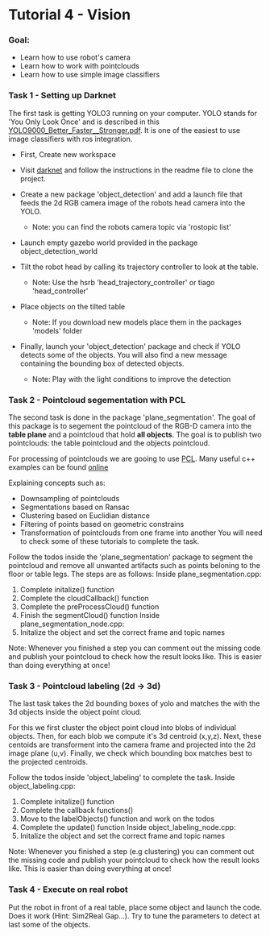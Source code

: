 # Tutorial 4 - Vision

### Goal:
* Learn how to use robot's camera
* Learn how to work with pointclouds
* Learn how to use simple image classifiers

### Task 1 - Setting up Darknet

The first task is getting YOLO3 running on your computer. YOLO stands for 
'You Only Look Once' and is described in this [YOLO9000_Better_Faster__Stronger.pdf](https://arxiv.org/pdf/1612.08242.pdf.pdf). It is one of the easiest to use image classifiers with ros integration.

* First, Create new workspace

* Visit [darknet](https://github.com/leggedrobotics/darknet_ros) and follow the instructions
in the readme file to clone the project.

* Create a new package 'object_detection' and add a launch file that feeds the 2d RGB camera image of the robots head
camera into the YOLO. 
  - Note: you can find the robots camera topic via 'rostopic list'

* Launch empty gazebo world provided in the package object_detection_world

* Tilt the robot head by calling its trajectory controller to look at the table.
  - Note: Use the hsrb 'head_trajectory_controller' or tiago 'head_controller'

* Place objects on the tilted table
  - Note: If you download new models place them in the packages 'models' folder

* Finally, launch your 'object_detection' package and check if YOLO detects some of the objects.
You will also find a new message containing the bounding box of detected objects.
  - Note: Play with the light conditions to improve the detection

### Task 2 - Pointcloud segementation with PCL

The second task is done in the package 'plane_segmentation'. The goal of this package is to segement the pointcloud of the RGB-D camera into the **table plane** and a pointcloud that hold **all objects**.
The goal is to publish two pointclouds: the table pointcloud and the objects pointcloud.

For processing of pointclouds we are gooing to use [PCL](http://wiki.ros.org/perception_pcl?distro=kinectic). 
Many useful c++ examples can be found [online](https://pcl.readthedocs.io/projects/tutorials/en/master/#segmentation)

Explaining concepts such as:
  - Downsampling of pointclouds
  - Segmentations based on Ransac
  - Clustering based on Euclidian distance
  - Filtering of points based on geometric constrains
  - Transformation of pointclouds from one frame into another
You will need to check some of these tutorials to complete the task.

Follow the todos inside the 'plane_segmentation' package to segment the pointcloud and remove all unwanted artifacts such as points beloning to the floor or table legs. The steps are as follows:
Inside plane_segmentation.cpp:
  1) Complete initalize() function
  2) Complete the cloudCallback() function
  3) Complete the preProcessCloud() function
  4) Finish the segmentCloud() function
Inside plane_segmentation_node.cpp:
  1) Initalize the object and set the correct frame and topic names

Note: Whenever you finished a step you can comment out the missing code and publish
your pointcloud to check how the result looks like. This is easier than doing everything at once!

### Task 3 - Pointcloud labeling (2d -> 3d)

The last task takes the 2d bounding boxes of yolo and matches the with the 3d objects inside the object point cloud.

For this we first cluster the object point cloud into blobs of individual objects. 
Then, for each blob we compute it's 3d centroid (x,y,z).
Next, these centoids are transforment into the camera frame and projected into the 2d image plane (u,v).
Finally, we check which bounding box matches best to the projected centroids.

Follow the todos inside 'object_labeling' to complete the task.
Inside object_labeling.cpp:
  1) Complete initalize() function
  2) Complete the callback functions()
  3) Move to the labelObjects() function and work on the todos
  4) Complete the update() function
Inside object_labeling_node.cpp:
  1) Initalize the object and set the correct frame and topic names

Note: Whenever you finished a step (e.g clustering) you can comment out the missing code and publish
your pointcloud to check how the result looks like. This is easier than doing everything at once!

### Task 4 - Execute on real robot

Put the robot in front of a real table, place some object and launch the code.
Does it work (Hint: Sim2Real Gap...). Try to tune the parameters to detect at last
some of the objects.